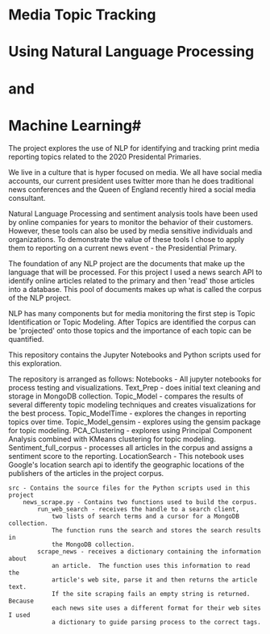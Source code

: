 # Media Topic Tracking
# Using Natural Language Processing
# and
# Machine Learning#

The project explores the use of NLP for identifying and tracking print media 
reporting topics related to the 2020 Presidental Primaries.

We live in a culture that is hyper focused on media.  We all have social media accounts,
our current president uses twitter more than he does traditional news conferences
and the Queen of England recently hired a social media consultant.

Natural Language Processing and sentiment analysis tools have been used by online
companies for years to monitor the behavior of their customers.  However, these tools 
can also be used by media sensitive individuals and organizations.  To demonstrate
the value of these tools I chose to apply them to reporting on a current news
event - the Presidential Primary.

The foundation of any NLP project are the documents that make up the language that
will be processed.  For this project I used a news search API to identify online articles
related to the primary and then 'read' those articles into a database.  This pool
of documents makes up what is called the corpus of the NLP project.

NLP has many components but for media monitoring the first step is Topic Identification or
Topic Modeling.  After Topics are identified the corpus can be 'projected' onto those 
topics and the importance of each topic can be quantified.

This repository contains the Jupyter Notebooks and Python scripts used for this 
exploration.


The repository is arranged as follows:
    Notebooks - All jupyter notebooks for process testing and visualizations.
        Text_Prep - does initial text cleaning and storage in MongoDB collection.
        Topic_Model - compares the results of several differenty topic modeling
            techniques and creates visualizations for the best process.
        Topic_ModelTime - explores the changes in reporting topics over time.
        Topic_Model_gensim - explores using the gensim package for topic modeling.
        PCA_Clustering - explores using Principal Component Analysis combined with
            KMeans clustering for topic modeling.
        Sentiment_full_corpus - processes all articles in the corpus and assigns
            a sentiment score to the reporting.
        LocationSearch - This notebook uses Google's location search api to 
            identify the geographic locations of the publishers of the articles
            in the project corpus.

    src - Contains the source files for the Python scripts used in this project
        news_scrape.py - Contains two functions used to build the corpus.
            run_web_search - receives the handle to a search client,
                two lists of search terms and a cursor for a MongoDB collection.
                The function runs the search and stores the search results in 
                the MongoDB collection.
            scrape_news - receives a dictionary containing the information about
                an article.  The function uses this information to read the 
                article's web site, parse it and then returns the article text.
                If the site scraping fails an empty string is returned.  Because
                each news site uses a different format for their web sites I used
                a dictionary to guide parsing process to the correct tags.
